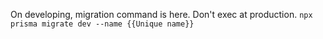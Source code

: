 On developing, migration command is here. Don't exec at production.
`npx prisma migrate dev --name {{Unique name}}`